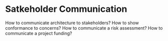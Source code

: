 # Satkeholder Communication

How to communicate architecture to stakeholders?
How to show conformance to concerns?
How to communicate a risk assessment?
How to communicate a project funding?
